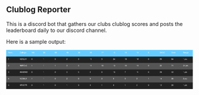 ## Clublog Reporter

This is a discord bot that gathers our clubs clublog scores and posts the leaderboard daily to our discord channel.

Here is a sample output:

![sample leaderboard output that gets posted to discord](https://github.com/patrickrb/clublog-reporter/blob/main/table.png?raw=true)
